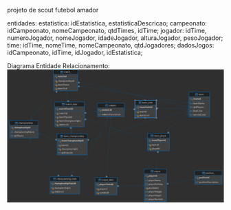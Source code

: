 projeto de scout futebol amador

entidades:
estatistica: idEstatistica, estatisticaDescricao;
campeonato: idCampeonato, nomeCampeonato, qtdTimes, idTime;
jogador:  idTime, numeroJogador, nomeJogador, idadeJogador, alturaJogador, pesoJogador;
time: idTime, nomeTime, nomeCampeonato, qtdJogadores;
dadosJogos: idCampeonato, idTime, idJogador, idEstatistica;

Diagrama Entidade Relacionamento:
![alt text](image.png)